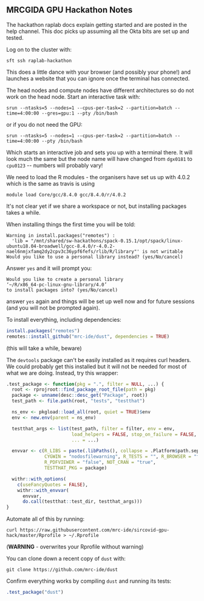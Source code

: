 ## MRCGIDA GPU Hackathon Notes

The hackathon raplab docs explain getting started and are posted in the help channel. This doc picks up assuming all the Okta bits are set up and tested.

Log on to the cluster with:

```
sft ssh raplab-hackathon
```

This does a little dance with your browser (and possibly your phone!) and launches a website that you can ignore once the terminal has connected.

The head nodes and compute nodes have different architectures so do not work on the head node. Start an interactive task with:

```
srun --ntasks=5 --nodes=1 --cpus-per-task=2 --partition=batch --time=4:00:00 --gres=gpu:1 --pty /bin/bash
```

or if you do not need the GPU:

```
srun --ntasks=5 --nodes=1 --cpus-per-task=2 --partition=batch --time=4:00:00 --pty /bin/bash
```

Which starts an interactive job and sets you up with a terminal there. It will look much the same but the node name will have changed from `dgx0181` to `cpu0123` -- numbers will probably vary!

We need to load the R modules - the organisers have set us up with 4.0.2 which is the same as travis is using

```
module load Core/gcc/8.4.0 gcc/8.4.0/r/4.0.2
```

It's not clear yet if we share a workspace or not, but installing packages takes a while.

When installing things the first time you will be told:

```
Warning in install.packages("remotes") :
  'lib = "/mnt/shared/sw-hackathons/spack-0.15.1/opt/spack/linux-ubuntu18.04-broadwell/gcc-8.4.0/r-4.0.2-nael6nmjxfamq2dy2cpv3c36ypf6fefs/rlib/R/library"' is not writable
Would you like to use a personal library instead? (yes/No/cancel)
```

Answer `yes` and it will prompt you:

```
Would you like to create a personal library
‘~/R/x86_64-pc-linux-gnu-library/4.0’
to install packages into? (yes/No/cancel)
```

answer `yes` again and things will be set up well now and for future sessions (and you will not be prompted again).

To install everything, including dependencies:

```r
install.packages("remotes")
remotes::install_github("mrc-ide/dust", dependencies = TRUE)
```

(this will take a while, beware)

The `devtools` package can't be easily installed as it requires curl headers. We could probably get this installed but it will not be needed for most of what we are doing. Instead, try this wrapper:

```r
.test_package <- function(pkg = ".", filter = NULL, ...) {
  root <- rprojroot::find_package_root_file(path = pkg)
  package <- unname(desc::desc_get("Package", root))
  test_path <- file.path(root, "tests", "testthat")

  ns_env <- pkgload::load_all(root, quiet = TRUE)$env
  env <- new.env(parent = ns_env)

  testthat_args <- list(test_path, filter = filter, env = env,
                        load_helpers = FALSE, stop_on_failure = FALSE,
                        ... = ...)

  envvar <- c(R_LIBS = paste(.libPaths(), collapse = .Platform$path.sep),
              CYGWIN = "nodosfilewarning", R_TESTS = "", R_BROWSER = "false",
              R_PDFVIEWER = "false", NOT_CRAN = "true",
              TESTTHAT_PKG = package)

  withr::with_options(
    c(useFancyQuotes = FALSE),
    withr::with_envvar(
      envvar,
      do.call(testthat::test_dir, testthat_args)))
}
```

Automate all of this by running:

```
curl https://raw.githubusercontent.com/mrc-ide/sircovid-gpu-hack/master/Rprofile > ~/.Rprofile
```

(**WARNING** - overwrites your Rprofile without warning)

You can clone down a recent copy of `dust` with:

```
git clone https://github.com/mrc-ide/dust
```

Confirm everything works by compiling `dust` and running its tests:

```r
.test_package("dust")
```
